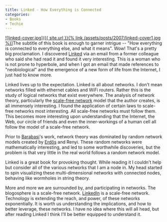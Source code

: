 ```yaml
---
title: Linked - How Everything is Connected
categories:
- Books
- Techie
---
```


[![linked-cover.jpg]({{ site.url }}{% link /assets/posts/2007/linked-cover1.jpg %})](http://www.amazon.com/dp/0738206679/)The subtitle of this book is enough to garner intrigue -- "How everything is connected to everything else, and what it means". Wow! That's a pretty big proclamation. I discovered [Linked](http://www.amazon.com/dp/0738206679/) via an email from a former colleague who said she had read it and found it very interesting. This is a woman who is not prone to hyperbole, and when I got an email that made references to "neobiological" and the emergence of a new form of life from the Internet, I just had to know more.

Linked lives up to the expectation. Linked is all about networks. I don't mean networks filled with ethernet cables and WiFi routers. Rather this is the study of logical networks that exist everywhere. The analysis of network theory, particularly the [scale-free network](http://en.wikipedia.org/wiki/Scale-free_networks) model that the author creates, is all immensely interesting. I found the application of certain laws to scale-free networks most interesting. All scale-free networks must follow them. This becomes more interesting upon understanding that the Internet, the Web, our circle of friends and even the inner-workings of a human cell all follow the model of a scale-free network.

Prior to [Barabasi](http://en.wikipedia.org/wiki/Albert-Laszlo_Barabasi)'s work, network theory was dominated by random network models created by [Erdős](http://en.wikipedia.org/wiki/Paul_Erdős) and Renyi. These random networks were mathematically interesting, and led to some worthwhile discoveries, but the problem is that very little in the real world follows a random network model.

Linked is a great book for provoking thought. While reading it I couldn't help but consider all of the various networks that I am a node in. My head started to spin visualizing these multi-dimensional networks with connected nodes, behaving like wormholes in string theory.

More and more we are surrounded by, and participating in networks. The blogosphere is a scale-free network. [LinkedIn](http://www.linkedin.com/) is a scale-free network. Technology is extending the reach, and power, of these networks exponentially. It is worth us understanding the implications, and how to better leverage, these networks. I have no idea where this will all head, but after reading Linked I think I'll be better equipped to understand it.
